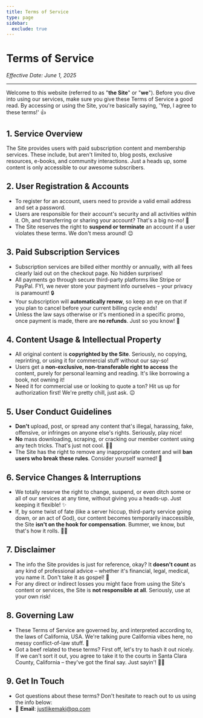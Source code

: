 ```yaml
---
title: Terms of Service
type: page
sidebar:
  exclude: true
---
```

# Terms of Service

*Effective Date: June 1, 2025*

---

Welcome to this website (referred to as "**the Site**" or "**we**"). Before you dive into using our services, make sure you give these Terms of Service a good read. By accessing or using the Site, you're basically saying, 'Yep, I agree to these terms!' 👍

## 1. Service Overview
The Site provides users with paid subscription content and membership services. These include, but aren't limited to, blog posts, exclusive resources, e-books, and community interactions. Just a heads up, some content is only accessible to our awesome subscribers.

## 2. User Registration & Accounts
- To register for an account, users need to provide a valid email address and set a password.
- Users are responsible for their account's security and all activities within it. Oh, and transferring or sharing your account? That's a big no-no! 🚫
- The Site reserves the right to **suspend or terminate** an account if a user violates these terms. We don't mess around! 😉

## 3. Paid Subscription Services
- Subscription services are billed either monthly or annually, with all fees clearly laid out on the checkout page. No hidden surprises!
- All payments go through secure third-party platforms like Stripe or PayPal. FYI, we never store your payment info ourselves – your privacy is paramount! 🔒
- Your subscription will **automatically renew**, so keep an eye on that if you plan to cancel before your current billing cycle ends!
- Unless the law says otherwise or it's mentioned in a specific promo, once payment is made, there are **no refunds**. Just so you know! 💸

## 4. Content Usage & Intellectual Property
- All original content is **copyrighted by the Site**. Seriously, no copying, reprinting, or using it for commercial stuff without our say-so!
- Users get a **non-exclusive, non-transferable right to access** the content, purely for personal learning and reading. It's like borrowing a book, not owning it!
- Need it for commercial use or looking to quote a ton? Hit us up for authorization first! We're pretty chill, just ask. 😉

## 5. User Conduct Guidelines
- **Don't** upload, post, or spread any content that's illegal, harassing, fake, offensive, or infringes on anyone else's rights. Seriously, play nice!
- **No** mass downloading, scraping, or cracking our member content using any tech tricks. That's just not cool. 🙅‍♀️
- The Site has the right to remove any inappropriate content and will **ban users who break these rules**. Consider yourself warned! 🚨

## 6. Service Changes & Interruptions
- We totally reserve the right to change, suspend, or even ditch some or all of our services at any time, without giving you a heads-up. Just keeping it flexible! ✨
- If, by some twist of fate (like a server hiccup, third-party service going down, or an act of God), our content becomes temporarily inaccessible, the Site **isn't on the hook for compensation**. Bummer, we know, but that's how it rolls. 🤷‍♂️

## 7. Disclaimer
- The info the Site provides is just for reference, okay? It **doesn't count** as any kind of professional advice – whether it's financial, legal, medical, you name it. Don't take it as gospel! 😬
- For any direct or indirect losses you might face from using the Site's content or services, the Site is **not responsible at all**. Seriously, use at your own risk!

## 8. Governing Law
- These Terms of Service are governed by, and interpreted according to, the laws of California, USA. We're talking pure California vibes here, no messy conflict-of-law stuff. 🌴
- Got a beef related to these terms? First off, let's try to hash it out nicely. If we can't sort it out, you agree to take it to the courts in Santa Clara County, California – they've got the final say. Just sayin'! 🧑‍⚖️

## 9. Get In Touch
- Got questions about these terms? Don't hesitate to reach out to us using the info below:
- 📧 **Email**: [justlikemaki@qq.com](mailto:justlikemaki@qq.com)